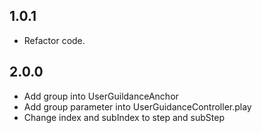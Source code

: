## 1.0.1
* Refactor code.
## 2.0.0
* Add group into UserGuildanceAnchor
* Add group parameter into UserGuidanceController.play
* Change index and subIndex to step and subStep
